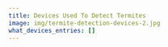 ```yaml
---
title: Devices Used To Detect Termites
image: img/termite-detection-devices-2.jpg
what_devices_entries: []
---
```

